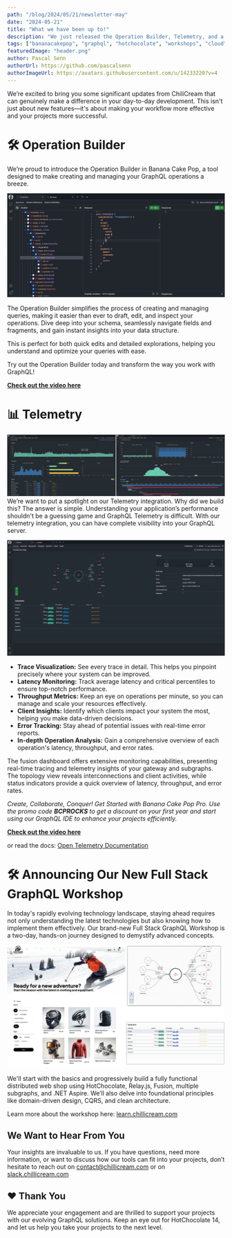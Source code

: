 ```yaml
---
path: "/blog/2024/05/21/newsletter-may"
date: "2024-05-21"
title: "What we have been up to!"
description: "We just released the Operation Builder, Telemetry, and a new Full Stack GraphQL Workshop. Checkout the blog post to learn more!"
tags: ["bananacakepop", "graphql", "hotchocolate", "workshops", "cloud", "release"]
featuredImage: "header.png"
author: Pascal Senn 
authorUrl: https://github.com/pascalsenn
authorImageUrl: https://avatars.githubusercontent.com/u/14233220?v=4
---
```


We’re excited to bring you some significant updates from ChiliCream that can genuinely make a difference in your day-to-day development. This isn't just about new features—it's about making your workflow more effective and your projects more successful.

# 🛠️ Operation Builder
We’re proud to introduce the Operation Builder in Banana Cake Pop, a tool designed to make creating and managing your GraphQL operations a breeze.

![Operation Builder](img1.png)

The Operation Builder simplifies the process of creating and managing queries, making it easier than ever to draft, edit, and inspect your operations. Dive deep into your schema, seamlessly navigate fields and fragments, and gain instant insights into your data structure.

This is perfect for both quick edits and detailed explorations, helping you understand and optimize your queries with ease.

Try out the Operation Builder today and transform the way you work with GraphQL!

**[Check out the video here](https://link.chillicream.com/2024/05/21/ops-builder-video)**

# 📊 Telemetry

![Telemetry](img2.png)
We’re want to put a spotlight on our Telemetry integration. Why did we build this? The answer is simple. Understanding your application’s performance shouldn't be a guessing game and GraphQL Telemetry is difficult. With our telemetry integration, you can have complete visibility into your GraphQL server.

![Telemetry](img3.png)
- **Trace Visualization:** See every trace in detail. This helps you pinpoint precisely where your system can be improved.
- **Latency Monitoring:** Track average latency and critical percentiles to ensure top-notch performance.
- **Throughput Metrics:** Keep an eye on operations per minute, so you can manage and scale your resources effectively.
- **Client Insights:** Identify which clients impact your system the most, helping you make data-driven decisions.
- **Error Tracking:** Stay ahead of potential issues with real-time error reports.
- **In-depth Operation Analysis:** Gain a comprehensive overview of each operation's latency, throughput, and error rates.

The fusion dashboard offers extensive monitoring capabilities, presenting real-time tracing and telemetry insights of your gateway and subgraphs. The topology view reveals interconnections and client activities, while status indicators provide a quick overview of latency, throughput, and error rates.

_Create, Collaborate, Conquer! Get Started with Banana Cake Pop Pro. Use the promo code **BCPROCKS** to get a discount on your first year and start using our GraphQL IDE to enhance your projects efficiently._

**[Check out the video here](https://link.chillicream.com/2024/05/21/telemetry-video)**

or read the docs: [Open Telemetry Documentation](https://link.chillicream.com/2024/05/21/otel-docs)

# 🛠️ Announcing Our New Full Stack GraphQL Workshop

In today's rapidly evolving technology landscape, staying ahead requires not only understanding the latest technologies but also knowing how to implement them effectively. Our brand-new Full Stack GraphQL Workshop is a two-day, hands-on journey designed to demystify advanced concepts.

![Full Stack GraphQL Workshop](img4.png)

We'll start with the basics and progressively build a fully functional distributed web shop using HotChocolate, Relay.js, Fusion, multiple subgraphs, and .NET Aspire. We’ll also delve into foundational principles like domain-driven design, CQRS, and clean architecture.

Learn more about the workshop here: [learn.chillicream.com](https://link.chillicream.com/2024/05/21/learn)

## We Want to Hear From You
Your insights are invaluable to us. If you have questions, need more information, or want to discuss how our tools can fit into your projects, don’t hesitate to reach out on contact@chillicream.com or on [slack.chillicream.com](https://link.chillicream.com/2024/05/21/slack) 

## ❤️️ Thank You 
We appreciate your engagement and are thrilled to support your projects with our evolving GraphQL solutions. Keep an eye out for HotChocolate 14, and let us help you take your projects to the next level.
